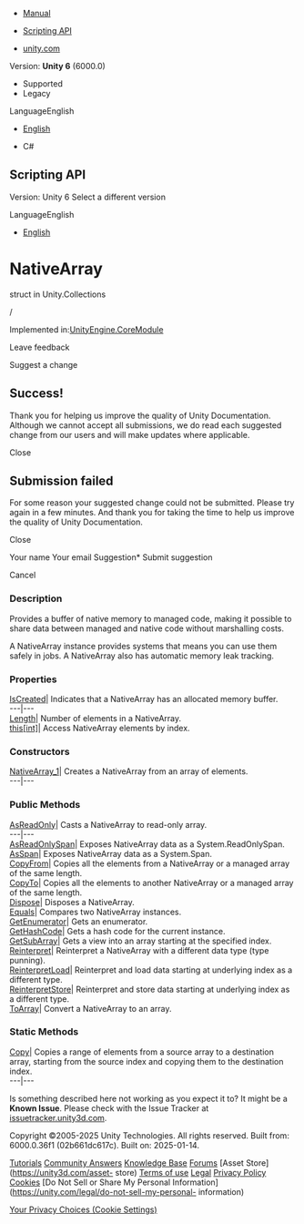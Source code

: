 [ ]()

  * [Manual](../Manual/index.html)
  * [Scripting API](../ScriptReference/index.html)

  * [unity.com](https://unity.com/)

Version: **Unity 6** (6000.0)

  * Supported
  * Legacy

LanguageEnglish

  * [English]()

  * C#

[ ](https://docs.unity3d.com)

## Scripting API

Version: Unity 6 Select a different version

LanguageEnglish

  * [English]()

# NativeArray<T0>

struct in Unity.Collections

/

Implemented in:[UnityEngine.CoreModule](UnityEngine.CoreModule.html)

Leave feedback

Suggest a change

## Success!

Thank you for helping us improve the quality of Unity Documentation. Although
we cannot accept all submissions, we do read each suggested change from our
users and will make updates where applicable.

Close

## Submission failed

For some reason your suggested change could not be submitted. Please <a>try
again</a> in a few minutes. And thank you for taking the time to help us
improve the quality of Unity Documentation.

Close

Your name Your email Suggestion* Submit suggestion

Cancel

[ ]()

### Description

Provides a buffer of native memory to managed code, making it possible to
share data between managed and native code without marshalling costs.

A NativeArray instance provides systems that means you can use them safely in
jobs. A NativeArray also has automatic memory leak tracking.

### Properties

[IsCreated](Unity.Collections.NativeArray_1.IsCreated.html)| Indicates that a
NativeArray<T0> has an allocated memory buffer.  
---|---  
[Length](Unity.Collections.NativeArray_1.Length.html)| Number of elements in a
NativeArray<T0>.  
[this[int]](Unity.Collections.NativeArray_1.Index_operator.html)| Access
NativeArray<T0> elements by index.  
  
### Constructors

[NativeArray_1](Unity.Collections.NativeArray_1-ctor.html)| Creates a
NativeArray from an array of elements.  
---|---  
  
### Public Methods

[AsReadOnly](Unity.Collections.NativeArray_1.AsReadOnly.html)| Casts a
NativeArray<T0> to read-only array.  
---|---  
[AsReadOnlySpan](Unity.Collections.NativeArray_1.AsReadOnlySpan.html)| Exposes
NativeArray<T0> data as a System.ReadOnlySpan<T>.  
[AsSpan](Unity.Collections.NativeArray_1.AsSpan.html)| Exposes NativeArray<T0>
data as a System.Span<T>.  
[CopyFrom](Unity.Collections.NativeArray_1.CopyFrom.html)| Copies all the
elements from a NativeArray<T0> or a managed array of the same length.  
[CopyTo](Unity.Collections.NativeArray_1.CopyTo.html)| Copies all the elements
to another NativeArray<T0> or a managed array of the same length.  
[Dispose](Unity.Collections.NativeArray_1.Dispose.html)| Disposes a
NativeArray<T0>.  
[Equals](Unity.Collections.NativeArray_1.Equals.html)| Compares two
NativeArray<T0> instances.  
[GetEnumerator](Unity.Collections.NativeArray_1.GetEnumerator.html)| Gets an
enumerator.  
[GetHashCode](Unity.Collections.NativeArray_1.GetHashCode.html)| Gets a hash
code for the current instance.  
[GetSubArray](Unity.Collections.NativeArray_1.GetSubArray.html)| Gets a view
into an array starting at the specified index.  
[Reinterpret](Unity.Collections.NativeArray_1.Reinterpret.html)| Reinterpret a
NativeArray<T0> with a different data type (type punning).  
[ReinterpretLoad](Unity.Collections.NativeArray_1.ReinterpretLoad.html)|
Reinterpret and load data starting at underlying index as a different type.  
[ReinterpretStore](Unity.Collections.NativeArray_1.ReinterpretStore.html)|
Reinterpret and store data starting at underlying index as a different type.  
[ToArray](Unity.Collections.NativeArray_1.ToArray.html)| Convert a
NativeArray<T0> to an array.  
  
### Static Methods

[Copy](Unity.Collections.NativeArray_1.Copy.html)| Copies a range of elements
from a source array to a destination array, starting from the source index and
copying them to the destination index.  
---|---  
  
Is something described here not working as you expect it to? It might be a
**Known Issue**. Please check with the Issue Tracker at
[issuetracker.unity3d.com](https://issuetracker.unity3d.com).

Copyright ©2005-2025 Unity Technologies. All rights reserved. Built from:
6000.0.36f1 (02b661dc617c). Built on: 2025-01-14.

[Tutorials](https://unity3d.com/learn) [Community
Answers](https://answers.unity3d.com) [Knowledge
Base](https://support.unity3d.com/hc/en-us)
[Forums](https://forum.unity3d.com) [Asset Store](https://unity3d.com/asset-
store) [Terms of use](https://docs.unity3d.com/Manual/TermsOfUse.html)
[Legal](https://unity.com/legal) [Privacy
Policy](https://unity.com/legal/privacy-policy)
[Cookies](https://unity.com/legal/cookie-policy) [Do Not Sell or Share My
Personal Information](https://unity.com/legal/do-not-sell-my-personal-
information)

[Your Privacy Choices (Cookie Settings)](javascript:void\(0\);)

